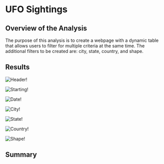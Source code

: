 # UFO Sightings

## Overview of the Analysis

The purpose of this analysis is to create a webpage with a dynamic table that allows users to filter for multiple criteria at the same time.  The additional filters to be created are: city, state, country, and shape.

## Results

![Header]()!

![Starting]()!

![Date]()!

![City]()!

![State]()!

![Country]()!

![Shape]()!

## Summary

